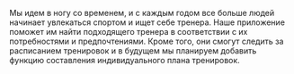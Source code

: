 Мы идем в ногу со временем, и с каждым годом все больше людей начинает увлекаться спортом и ищет себе тренера. Наше приложение поможет им найти подходящего тренера в соответствии с их потребностями и предпочтениями. Кроме того, они смогут следить за расписанием тренировок и в будущем мы планируем добавить функцию составления индивидуального плана тренировок.

